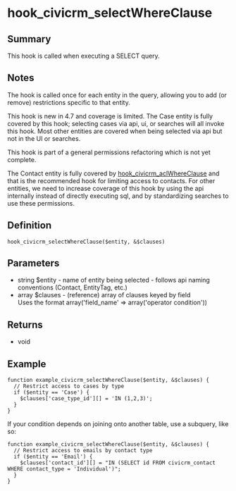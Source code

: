 # hook_civicrm_selectWhereClause

## Summary

This hook is called when executing a SELECT query.

## Notes

The hook is called
once for each entity in the query, allowing you to add (or remove)
restrictions specific to that entity.

This hook is new in 4.7 and coverage is limited. The Case entity is
fully covered by this hook; selecting cases via api, ui, or searches
will all invoke this hook. Most other entities are covered when being
selected via api but not in the UI or searches.

This hook is part of a general permissions refactoring which is not yet
complete.

The Contact entity is fully covered
by [hook_civicrm_aclWhereClause](/hooks/hook_civicrm_aclWhereClause.md)
and that is the recommended hook for limiting access to contacts. For
other entities, we need to increase coverage of this hook by using the
api internally instead of directly executing sql, and by standardizing
searches to use these permissions.

## Definition

    hook_civicrm_selectWhereClause($entity, &$clauses)

## Parameters

-   string $entity - name of entity being selected - follows api naming
    conventions (Contact, EntityTag, etc.)
-   array $clauses - (reference) array of clauses keyed by field\
     Uses the format array('field_name' => array('operator
    condition'))

## Returns

-   void

## Example

    function example_civicrm_selectWhereClause($entity, &$clauses) {
      // Restrict access to cases by type
      if ($entity == 'Case') {
        $clauses['case_type_id'][] = 'IN (1,2,3)';
      }
    }

If your condition depends on joining onto another table, use a subquery,
like so:

    function example_civicrm_selectWhereClause($entity, &$clauses) {
      // Restrict access to emails by contact type
      if ($entity == 'Email') {
        $clauses['contact_id'][] = "IN (SELECT id FROM civicrm_contact WHERE contact_type = 'Individual')";
      }
    }